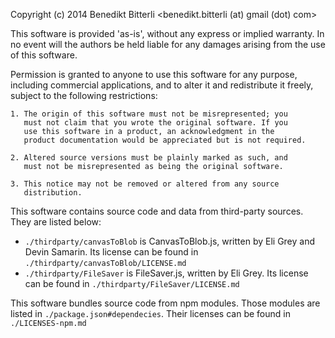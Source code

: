 Copyright (c) 2014 Benedikt Bitterli <benedikt.bitterli (at) gmail (dot) com>

This software is provided 'as-is', without any express or implied warranty.
In no event will the authors be held liable for any damages arising from
the use of this software.

Permission is granted to anyone to use this software for any purpose,
including commercial applications, and to alter it and redistribute
it freely, subject to the following restrictions:

    1. The origin of this software must not be misrepresented; you
       must not claim that you wrote the original software. If you
       use this software in a product, an acknowledgment in the
       product documentation would be appreciated but is not required.

    2. Altered source versions must be plainly marked as such, and
       must not be misrepresented as being the original software.

    3. This notice may not be removed or altered from any source
       distribution.


This software contains source code and data from third-party sources. They are listed below:

* `./thirdparty/canvasToBlob` is CanvasToBlob.js, written by Eli Grey and Devin Samarin. Its license can be found in `./thirdparty/canvasToBlob/LICENSE.md`
* `./thirdparty/FileSaver` is FileSaver.js, written by Eli Grey. Its license can be found in `./thirdparty/FileSaver/LICENSE.md`

This software bundles source code from npm modules. 
Those modules are listed in `./package.json#dependecies`. 
Their licenses can be found in `./LICENSES-npm.md`